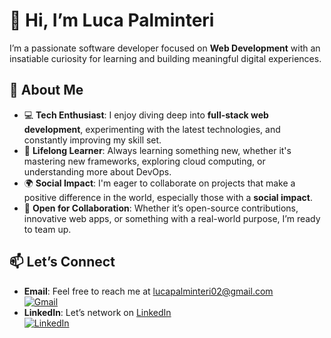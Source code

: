👋 Hi, I’m Luca Palminteri
==========================

I’m a passionate software developer focused on **Web Development** with an insatiable curiosity for learning and building meaningful digital experiences.

🚀 About Me
-----------

*   💻 **Tech Enthusiast**: I enjoy diving deep into **full-stack web development**, experimenting with the latest technologies, and constantly improving my skill set.
*   🌱 **Lifelong Learner**: Always learning something new, whether it's mastering new frameworks, exploring cloud computing, or understanding more about DevOps.
*   🌍 **Social Impact**: I'm eager to collaborate on projects that make a positive difference in the world, especially those with a **social impact**.
*   🤝 **Open for Collaboration**: Whether it’s open-source contributions, innovative web apps, or something with a real-world purpose, I’m ready to team up.

📫 Let’s Connect
----------------

*   **Email**: Feel free to reach me at [lucapalminteri02@gmail.com](mailto:lucapalminteri02@gmail.com)  
    <a href="mailto:lucapalminteri02@gmail.com" target="\_blank"><img alt="Gmail" src="https://img.shields.io/badge/Gmail-BB001B?style=flat-square&logo=gmail&logoColor=FFF"></a>
*   **LinkedIn**: Let’s network on [LinkedIn](https://www.linkedin.com/in/luca-palminteri/)  
    <a href="https://www.linkedin.com/in/luca-palminteri/" target="\_blank"><img alt="LinkedIn" src="https://img.shields.io/badge/LinkedIn-004182?style=flat-square&logo=linkedin&logoColor=FFF"></a>
